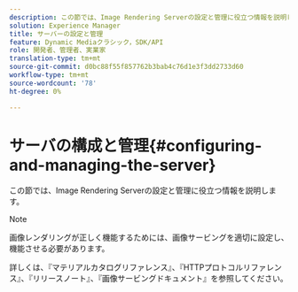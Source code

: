 ```yaml
---
description: この節では、Image Rendering Serverの設定と管理に役立つ情報を説明します。
solution: Experience Manager
title: サーバーの設定と管理
feature: Dynamic Mediaクラシック，SDK/API
role: 開発者、管理者、実業家
translation-type: tm+mt
source-git-commit: d0bc88f55f857762b3bab4c76d1e3f3dd2733d60
workflow-type: tm+mt
source-wordcount: '78'
ht-degree: 0%

---
```



# サーバの構成と管理{#configuring-and-managing-the-server}

この節では、Image Rendering Serverの設定と管理に役立つ情報を説明します。

>[!NOTE]
>
>画像レンダリングが正しく機能するためには、画像サービングを適切に設定し、機能させる必要があります。

詳しくは、『マテリアルカタログリファレンス』、『HTTPプロトコルリファレンス』、『リリースノート』、『画像サービングドキュメント』を参照してください。
